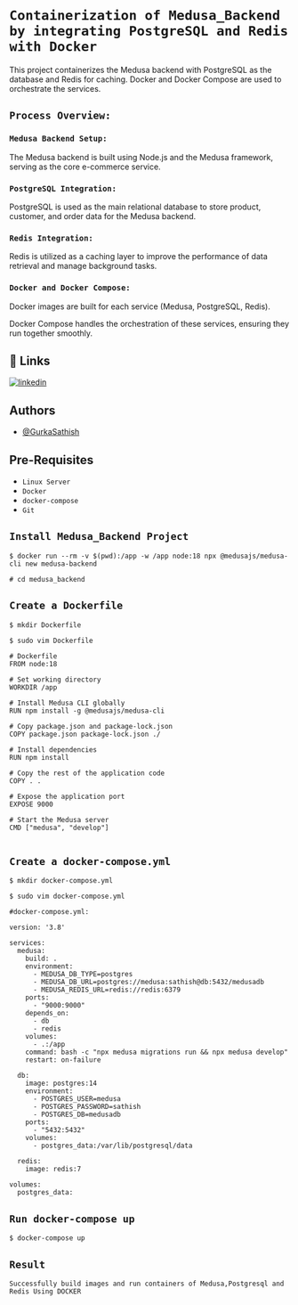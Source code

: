 
# `Containerization of Medusa_Backend by integrating PostgreSQL and Redis with Docker`

This project containerizes the Medusa backend with PostgreSQL as the database and Redis for caching. Docker and Docker Compose are used to orchestrate the services.

## `Process Overview:`

### `Medusa Backend Setup:`

The Medusa backend is built using Node.js and the Medusa framework, serving as the core e-commerce service.

### `PostgreSQL Integration:`

PostgreSQL is used as the main relational database to store product, customer, and order data for the Medusa backend.

### `Redis Integration:`

Redis is utilized as a caching layer to improve the performance of data retrieval and manage background tasks.

### `Docker and Docker Compose:`

Docker images are built for each service (Medusa, PostgreSQL, Redis).

Docker Compose handles the orchestration of these services, ensuring they run together smoothly.


## 🔗 Links

[![linkedin](https://img.shields.io/badge/linkedin-0A66C2?style=for-the-badge&logo=linkedin&logoColor=white)](https://www.linkedin.com/in/sathish-gurka)


## Authors

- [@GurkaSathish](https://github.com/sathishyadav024)


## Pre-Requisites

- `Linux Server`
- `Docker`
- `docker-compose`
- `Git`
## `Install Medusa_Backend Project`

```
$ docker run --rm -v $(pwd):/app -w /app node:18 npx @medusajs/medusa-cli new medusa-backend
```
```
# cd medusa_backend
```

## `Create a Dockerfile`

```
$ mkdir Dockerfile
```
```
$ sudo vim Dockerfile
```
```
# Dockerfile
FROM node:18

# Set working directory
WORKDIR /app

# Install Medusa CLI globally
RUN npm install -g @medusajs/medusa-cli

# Copy package.json and package-lock.json
COPY package.json package-lock.json ./

# Install dependencies
RUN npm install

# Copy the rest of the application code
COPY . .

# Expose the application port
EXPOSE 9000

# Start the Medusa server
CMD ["medusa", "develop"]


```
## `Create a docker-compose.yml`

```
$ mkdir docker-compose.yml
```
```
$ sudo vim docker-compose.yml
```

```
#docker-compose.yml:

version: '3.8'

services:
  medusa:
    build: .
    environment:
      - MEDUSA_DB_TYPE=postgres
      - MEDUSA_DB_URL=postgres://medusa:sathish@db:5432/medusadb
      - MEDUSA_REDIS_URL=redis://redis:6379
    ports:
      - "9000:9000"
    depends_on:
      - db
      - redis
    volumes:
      - .:/app
    command: bash -c "npx medusa migrations run && npx medusa develop"
    restart: on-failure

  db:
    image: postgres:14
    environment:
      - POSTGRES_USER=medusa
      - POSTGRES_PASSWORD=sathish
      - POSTGRES_DB=medusadb
    ports:
      - "5432:5432"
    volumes:
      - postgres_data:/var/lib/postgresql/data

  redis:
    image: redis:7

volumes:
  postgres_data:

```
## `Run docker-compose up`
```
$ docker-compose up
```
## `Result`

`Successfully build images and run containers of Medusa,Postgresql and Redis Using DOCKER` 

